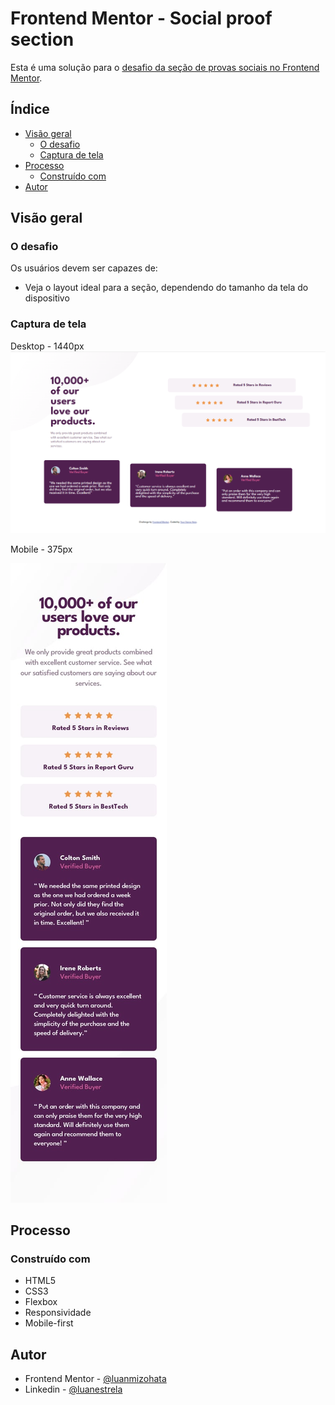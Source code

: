 # Frontend Mentor - Social proof section

Esta é uma solução para o [desafio da seção de provas sociais no Frontend Mentor](https://www.frontendmentor.io/challenges/social-proof-section-6e0qTv_bA).

## Índice

- [Visão geral](#visão-geral)
  - [O desafio](#o-desafio)
  - [Captura de tela](#captura-de-tela)
- [Processo](#processo)
  - [Construído com](#construído-com)
- [Autor](#autor)


## Visão geral

### O desafio

Os usuários devem ser capazes de:

- Veja o layout ideal para a seção, dependendo do tamanho da tela do dispositivo

### Captura de tela
Desktop - 1440px
![](./design/print-desktop.png)

Mobile - 375px

![](./design/mobile-design.jpg)

## Processo

### Construído com

- HTML5
- CSS3
- Flexbox
- Responsividade
- Mobile-first

## Autor

- Frontend Mentor - [@luanmizohata](https://www.frontendmentor.io/profile/luanmizohata)
- Linkedin - [@luanestrela](https://www.linkedin.com/in/luanestrela/)
